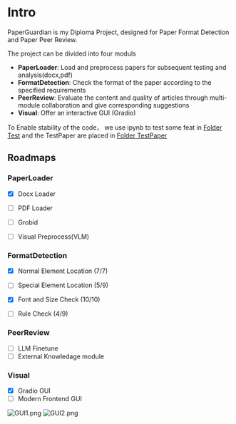 # Intro
PaperGuardian is my Diploma Project, designed for Paper Format Detection and Paper Peer Review.

The project can be divided into four moduls
- **PaperLoader**: Load and preprocess papers for subsequent testing and analysis(docx,pdf)
- **FormatDetection**: Check the format of the paper according to the specified requirements
- **PeerReview**: Evaluate the content and quality of articles through multi-module collaboration and give corresponding suggestions
- **Visual**: Offer an interactive GUI (Gradio) 

To Enable stability of the code， we use ipynb to test some feat in [Folder Test](./Test) and the TestPaper are placed in [Folder TestPaper](./TestPaper/)



## Roadmaps


### PaperLoader
- [x] Docx Loader
- [ ] PDF Loader
- [ ] Grobid
- [ ] Visual Preprocess(VLM)


### FormatDetection
- [x] Normal Element Location (7/7)
- [ ] Special Element Location (5/9)
- [x] Font and Size Check (10/10)
- [ ] Rule Check (4/9)


### PeerReview
- [ ] LLM Finetune
- [ ] External Knowledage module

### Visual
- [x] Gradio GUI
- [ ] Modern Frontend GUI

![GUI1.png](https://kashiwa-pic.oss-cn-beijing.aliyuncs.com/20250312185146571.png)
![GUI2.png](https://kashiwa-pic.oss-cn-beijing.aliyuncs.com/20250312185212377.png)
